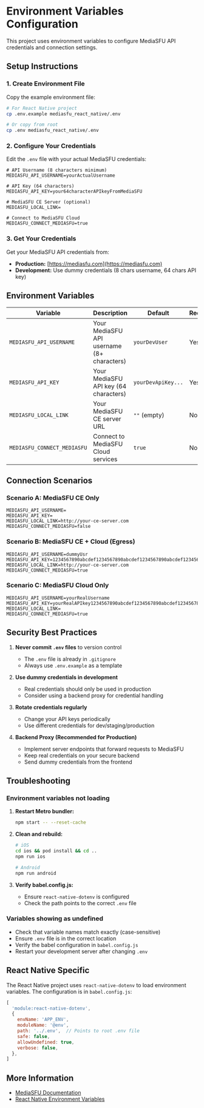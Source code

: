 # Environment Variables Configuration

This project uses environment variables to configure MediaSFU API credentials and connection settings.

## Setup Instructions

### 1. Create Environment File

Copy the example environment file:

```bash
# For React Native project
cp .env.example mediasfu_react_native/.env

# Or copy from root
cp .env mediasfu_react_native/.env
```

### 2. Configure Your Credentials

Edit the `.env` file with your actual MediaSFU credentials:

```env
# API Username (8 characters minimum)
MEDIASFU_API_USERNAME=yourActualUsername

# API Key (64 characters)
MEDIASFU_API_KEY=your64characterAPIkeyFromMediaSFU

# MediaSFU CE Server (optional)
MEDIASFU_LOCAL_LINK=

# Connect to MediaSFU Cloud
MEDIASFU_CONNECT_MEDIASFU=true
```

### 3. Get Your Credentials

Get your MediaSFU API credentials from:
- **Production:** [https://mediasfu.com](https://mediasfu.com)
- **Development:** Use dummy credentials (8 chars username, 64 chars API key)

## Environment Variables

| Variable | Description | Default | Required |
|----------|-------------|---------|----------|
| `MEDIASFU_API_USERNAME` | Your MediaSFU API username (8+ characters) | `yourDevUser` | Yes |
| `MEDIASFU_API_KEY` | Your MediaSFU API key (64 characters) | `yourDevApiKey...` | Yes |
| `MEDIASFU_LOCAL_LINK` | Your MediaSFU CE server URL | `""` (empty) | No |
| `MEDIASFU_CONNECT_MEDIASFU` | Connect to MediaSFU Cloud services | `true` | No |

## Connection Scenarios

### Scenario A: MediaSFU CE Only
```env
MEDIASFU_API_USERNAME=
MEDIASFU_API_KEY=
MEDIASFU_LOCAL_LINK=http://your-ce-server.com
MEDIASFU_CONNECT_MEDIASFU=false
```

### Scenario B: MediaSFU CE + Cloud (Egress)
```env
MEDIASFU_API_USERNAME=dummyUsr
MEDIASFU_API_KEY=1234567890abcdef1234567890abcdef1234567890abcdef1234567890abcdef
MEDIASFU_LOCAL_LINK=http://your-ce-server.com
MEDIASFU_CONNECT_MEDIASFU=true
```

### Scenario C: MediaSFU Cloud Only
```env
MEDIASFU_API_USERNAME=yourRealUsername
MEDIASFU_API_KEY=yourRealAPIkey1234567890abcdef1234567890abcdef1234567890abcdef
MEDIASFU_LOCAL_LINK=
MEDIASFU_CONNECT_MEDIASFU=true
```

## Security Best Practices

1. **Never commit `.env` files** to version control
   - The `.env` file is already in `.gitignore`
   - Always use `.env.example` as a template

2. **Use dummy credentials in development**
   - Real credentials should only be used in production
   - Consider using a backend proxy for credential handling

3. **Rotate credentials regularly**
   - Change your API keys periodically
   - Use different credentials for dev/staging/production

4. **Backend Proxy (Recommended for Production)**
   - Implement server endpoints that forward requests to MediaSFU
   - Keep real credentials on your secure backend
   - Send dummy credentials from the frontend

## Troubleshooting

### Environment variables not loading

1. **Restart Metro bundler:**
   ```bash
   npm start -- --reset-cache
   ```

2. **Clean and rebuild:**
   ```bash
   # iOS
   cd ios && pod install && cd ..
   npm run ios

   # Android
   npm run android
   ```

3. **Verify babel.config.js:**
   - Ensure `react-native-dotenv` is configured
   - Check the path points to the correct `.env` file

### Variables showing as undefined

- Check that variable names match exactly (case-sensitive)
- Ensure `.env` file is in the correct location
- Verify the babel configuration in `babel.config.js`
- Restart your development server after changing `.env`

## React Native Specific

The React Native project uses `react-native-dotenv` to load environment variables. The configuration is in `babel.config.js`:

```javascript
[
  'module:react-native-dotenv',
  {
    envName: 'APP_ENV',
    moduleName: '@env',
    path: '../.env',  // Points to root .env file
    safe: false,
    allowUndefined: true,
    verbose: false,
  },
]
```

## More Information

- [MediaSFU Documentation](https://mediasfu.com/docs)
- [React Native Environment Variables](https://github.com/goatandsheep/react-native-dotenv)
